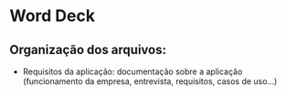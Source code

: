 # Word Deck

## Organização dos arquivos:

- Requisitos da aplicação: documentação sobre a aplicação (funcionamento da empresa, entrevista, requisitos, casos de uso...)
